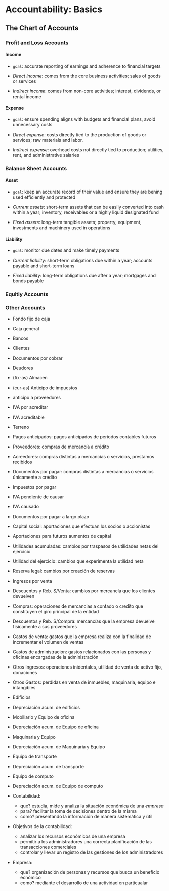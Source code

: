 # Accountability: Basics

## The Chart of Accounts

### Profit and Loss Accounts

#### Income

- `goal`: accurate reporting of earnings and adherence to financial targets

- _Direct income_: comes from the core business activities; sales of goods or
services

- _Indirect income_: comes from non-core activities; interest, dividends, or
rental income

#### Expense

- `goal`: ensure spending aligns with budgets and financial plans, avoid
unnecessary costs

- _Direct expense_: costs directly tied to the production of goods or services;
raw materials and labor.

- _Indirect expense_: overhead costs not directly tied to production;
utilities, rent, and administrative salaries


### Balance Sheet Accounts

#### Asset

- `goal`: keep an accurate record of their value and ensure they are bening
used efficiently and protected

- _Current assets_: short-term assets that can be easily converted into cash
within a year; inventory, receivables or a highly liquid designated fund

- _Fixed assets_: long-term tangible assets; property, equipment, investments
and machinery used in operations

#### Liability

- `goal`: monitor due dates and make timely payments

- _Current liability_: short-term obligations due within a year; accounts
payable and short-term loans

- _Fixed liability_: long-term obligations due after a year; mortgages and
bonds payable


### Equitiy Accounts

### Other Accounts
- Fondo fijo de caja
- Caja general 
- Bancos
- Clientes
- Documentos por cobrar
- Deudores
- (fix-as) Almacen
- (cur-as) Anticipo de impuestos
- anticipo a proveedores
- IVA por acreditar
- IVA acreditable
- Terreno
- Pagos anticipados: pagos anticipados de periodos contables futuros
- Proveedores: compras de mercancía a crédito
- Acreedores: compras distintas a mercancías o servicios, prestamos recibidos
- Documentos por pagar: compras distintas a mercancias o servicios únicamente a crédito
- Impuestos por pagar
- IVA pendiente de causar
- IVA causado
- Documentos por pagar a largo plazo
- Capital social: aportaciones que efectuan los socios o accionistas
- Aportaciones para futuros aumentos de capital
- Utilidades acumuladas: cambios por traspasos de utilidades netas del ejercicio
- Utilidad del ejercicio: cambios que experimenta la utilidad neta
- Reserva legal: cambios por creación de reservas
- Ingresos por venta
- Descuentos y Reb. S/Venta: cambios por mercancía que los clientes devuelven
- Compras: operaciones de mercancias a contado o credito que constituyen el giro principal de la entidad
- Descuentos y Reb. S/Compra: mercancías que la empresa devuelve fisicamente a sus proveedores
- Gastos de venta: gastos que la empresa realiza con la finalidad de incrementar el volumen de ventas
- Gastos de administracion: gastos relacionados con las personas y oficinas encargadas de la administración
- Otros Ingresos: operaciones inidentales, utilidad de venta de activo fijo, donaciones
- Otros Gastos: perdidas en venta de inmuebles, maquinaria, equipo e intangibles

- Edificios
- Depreciación acum. de edificios
- Mobiliario y Equipo de oficina
- Depreciación acum. de Equipo de oficina
- Maquinaria y Equipo
- Depreciación acum. de Maquinaria y Equipo
- Equipo de transporte
- Depreciación acum. de transporte
- Equipo de computo
- Depreciación acum. de Equipo de computo

- Contabilidad:
    - que? estudia, mide y analiza la situación económica de una *empresa*
    - para? facilitar la toma de decisiones dentro de la misma
    - como? presentando la información de manera sistemática y útil
- Objetivos de la contabilidad:
    - analizar los recursos económicos de una empresa
    - permitir a los administradores una correcta planificación de las transacciones comerciales
    - controlar y llevar un registro de las gestiones de los administradores 
- Empresa:
    - que? organización de personas y recursos que busca un beneficio ecnómico
    - como? mediante el desarrollo de una actividad en particualar


